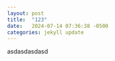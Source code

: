 ```yaml
---
layout: post
title:  "123"
date:   2024-07-14 07:36:38 -0500
categories: jekyll update
---
```

asdasdasdasd

[jekyll-docs]: https://jekyllrb.com/docs/home
[jekyll-gh]:   https://github.com/jekyll/jekyll
[jekyll-talk]: https://talk.jekyllrb.com/

